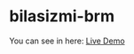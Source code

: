 # bilasizmi-brm
You can see in here: <a href="https://bilasizmi-brm.netlify.app/" target="_blank">Live Demo</a>
